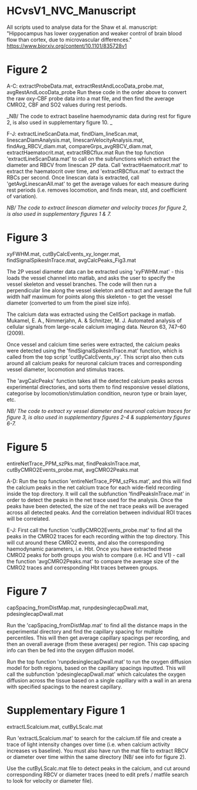 # HCvsV1_NVC_Manuscript

All scripts used to analyse data for the Shaw et al. manuscript: "Hippocampus has lower oxygenation and weaker control of brain blood flow than cortex, due to microvascular differences."
https://www.biorxiv.org/content/10.1101/835728v1 


# Figure 2

A-C: extractProbeData.mat, extractRestAndLocoData_probe.mat, avgRestAndLocoData_probe 
Run these code in the order above to convert the raw oxy-CBF probe data into a mat file, and then find the average CMRO2, CBF and SO2 values during rest periods. 

_NB/ The code to extract baseline haemodynamic data during rest for figure 2, is also used in supplementary figure 10.  _

F-J: extractLineScanData.mat, findDiam_lineScan.mat, linescanDiamAnalysis.mat, linescanVelocityAnalysis.mat, findAvg_RBCV_diam.mat, compareGrps_avgRBCV_diam.mat, extractHaematocrit.mat, extractRBCflux.mat
Run the top function 'extractLineScanData.mat' to call on the subfunctions which extract the diameter and RBCV from linescan 2P data. Call 'extractHaematocrit.mat' to extract the haematocrit over time, and 'extractRBCflux.mat' to extract the RBCs per second. 
Once linescan data is extracted, call 'getAvgLinescanAll.mat' to get the average values for each measure during rest periods (i.e. removes locomotion, and finds mean, std, and coefficient of variation). 

*NB/ The code to extract linescan diameter and velocity traces for figure 2, is also used in supplementary figures 1 & 7.*


# Figure 3

xyFWHM.mat, cutByCalcEvents_xy_longer.mat, findSignalSpikesInTrace.mat, avgCalcPeaks_Fig3.mat 

The 2P vessel diameter data can be extracted using 'xyFWHM.mat' - this loads the vessel channel into matlab, and asks the user to specify the vessel skeleton and vessel branches. The code will then run a perpendicular line along the vessel skeleton and extract and average the full width half maximum for points along this skeleton - to get the vessel diameter (converted to um from the pixel size info). 

The calcium data was extracted using the CellSort package in matlab. Mukamel, E. A., Nimmerjahn, A. & Schnitzer, M. J. Automated analysis of cellular signals from large-scale calcium imaging data. Neuron 63, 747–60 (2009). 


Once vessel and calcium time series were extracted, the calcium peaks were detected using the 'findSignalSpikesInTrace.mat' function, which is called from the top script 'cutByCalcEvents_xy'. This script also then cuts around all calcium peaks for neuronal calcium traces and corresponding vessel diameter, locomotion and stimulus traces. 


The 'avgCalcPeaks' function takes all the detected calcium peaks across experimental directories, and sorts them to find responsive vessel dilations, categorise by locomotion/stimulation condition, neuron type or brain layer, etc. 

*NB/ The code to extract xy vessel diameter and neuronal calcium traces for figure 3, is also used in supplementary figures 2-4 & supplementary figures 6-7.*


# Figure 5

entireNetTrace_PPM_szPks.mat, findPeaksInTrace.mat, cutByCMRO2Events_probe.mat, avgCMRO2Peaks.mat 


A-D: Run the top function 'entireNetTrace_PPM_szPks.mat', and this will find the calcium peaks in the net calcium trace for each wide-field recording inside the top directory. It will call the subfunction 'findPeaksInTrace.mat' in order to detect the peaks in the net trace used for the analysis. Once the peaks have been detected, the size of the net trace peaks will be averaged across all detected peaks. And the correlation between individual ROI traces will be correlated. 


E-J: First call the function 'cutByCMRO2Events_probe.mat' to find all the peaks in the CMRO2 traces for each recording within the top directory. This will cut around these CMRO2 events, and also the corresponding haemodynamic parameters, i.e. Hbt. Once you have extracted these CMRO2 peaks for both groups you wish to compare (i.e. HC and V1) - call the function 'avgCMRO2Peaks.mat' to compare the average size of the CMRO2 traces and corresponding Hbt traces between groups. 


# Figure 7 

capSpacing_fromDistMap.mat, runpdesinglecapDwall.mat, pdesinglecapDwall.mat

Run the 'capSpacing_fromDistMap.mat' to find all the distance maps in the experimental directory and find the capillary spacing for multiple percentiles. This will then get average capillary spacings per recording, and then an overall average (from these averages) per region. This cap spacing info can then be fed into the oxygen diffusion model. 

Run the top function 'runpdesinglecapDwall.mat' to run the oxygen diffusion model for both regions, based on the capillary spacings inputted. This will call the subfunction 'pdesinglecapDwall.mat' which calculates the oxygen diffusion across the tissue based on a single capillary with a wall in an arena with specified spacings to the nearest capillary. 


# Supplementary Figure 1

extractLScalcium.mat, cutByLScalc.mat

Run 'extractLScalcium.mat' to search for the calcium.tif file and create a trace of light intensity changes over time (i.e. when calcium activity increases vs baseline). You must also have run the mat file to extract RBCV or diameter over time within the same directory (NB/ see info for figure 2). 

Use the cutByLScalc.mat file to detect peaks in the calcium, and cut around corresponding RBCV or diameter traces (need to edit prefs / matfile search to look for velocity or diameter file). 





